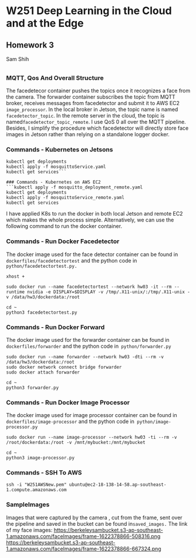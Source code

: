 # W251 Deep Learning in the Cloud and at the Edge
## Homework 3
Sam Shih
###### 

### MQTT, Qos And Overall Structure
The facedetecor container pushes the topics once it recognizes a face from the camera. The forwarder container subscribes the topic from MQTT broker, receives messages from facedetector and submit it to AWS EC2``` image_processor```. In the local broker in Jetson, the topic name is named``` facedetector_topic```. In the remote server in the cloud, the topic is named```facedetector_topic_remote```. I use QoS 0 all over the MQTT pipeline. Besides, I simplify the procedure which facedetector will directly store face images in Jetson rather than relying on a standalone logger docker.

### Commands - Kubernetes on Jetsons
```kubectl apply -f mosquitto_deployment.yaml
kubectl get deployments
kubectl apply -f mosquittoService.yaml
kubectl get services```

### Commands - Kubernetes on AWS EC2
```kubectl apply -f mosquitto_deployment_remote.yaml
kubectl get deployments
kubectl apply -f mosquittoService_remote.yaml
kubectl get services
```



I have applied K8s to run the docker in both local Jetson and remote EC2 which makes the whole process simple. Alternatively, we can use the following command to run the docker container.


### Commands - Run Docker Facedetector
The docker image used for the face detector container can be found in``` dockerfiles/facedetectortest``` and the python code in``` python/facedetectortest.py.```

```
xhost +

sudo docker run --name facedetectortest --network hw03 -it --rm --runtime nvidia -e DISPLAY=$DISPLAY -v /tmp/.X11-unix/:/tmp/.X11-unix -v /data/hw3/dockerdata:/root

cd ~
python3 facedetectortest.py
```

### Commands - Run Docker Forward
The docker image used for the forwarder container can be found in``` dockerfiles/forwarder``` and the python code in``` python/forwarder.py```

```
sudo docker run --name forwarder --network hw03 -dti --rm -v /data/hw3/dockerdata:/root
sudo docker network connect bridge forwarder
sudo docker attach forwarder

cd ~
python3 forwarder.py
```

### Commands - Run Docker Image Processor
The docker image used for image processor container can be found in``` dockerfiles/image-processor``` and the python code in``` python/image-processor.py```

```
sudo docker run --name image-processor --network hw03 -ti --rm -v /root/dockerdata:/root -v /mnt/mybucket:/mnt/mybucket

cd ~
python3 image-processor.py
```

### Commands - SSH To AWS
```ssh -i "W251AWSNew.pem" ubuntu@ec2-18-138-14-58.ap-southeast-1.compute.amazonaws.com```

### SampleImages
Images that were captured by the camera , cut from the frame, sent over the pipeline and saved in the bucket can be found in```saved_images.```
The link of my face images:
https://berkeleysambucket.s3-ap-southeast-1.amazonaws.com/faceImages/frame-1622378866-508316.png
https://berkeleysambucket.s3-ap-southeast-1.amazonaws.com/faceImages/frame-1622378866-667324.png


